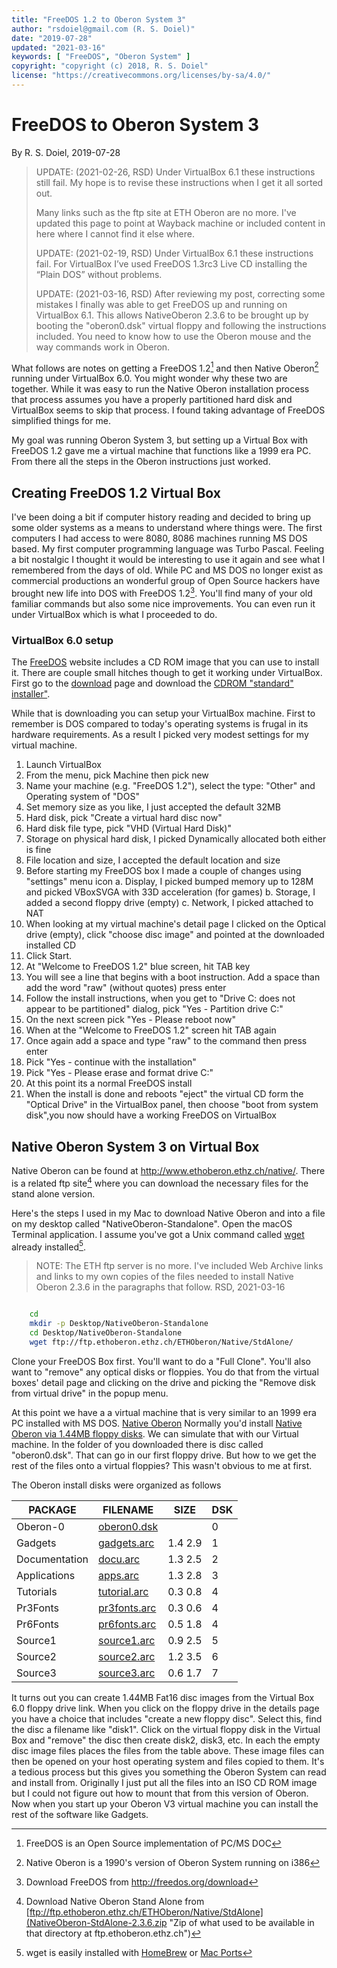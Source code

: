 ```yaml
---
title: "FreeDOS 1.2 to Oberon System 3"
author: "rsdoiel@gmail.com (R. S. Doiel)"
date: "2019-07-28"
updated: "2021-03-16"
keywords: [ "FreeDOS", "Oberon System" ]
copyright: "copyright (c) 2018, R. S. Doiel"
license: "https://creativecommons.org/licenses/by-sa/4.0/"
---
```



FreeDOS to Oberon System 3
==========================

By R. S. Doiel, 2019-07-28

>    UPDATE: (2021-02-26, RSD) Under VirtualBox 6.1 these
>    instructions still fail. My hope is to revise these 
>    instructions when I get it all sorted out.
>
>    Many links such as the ftp site at ETH Oberon are 
>    no more. I've updated this page to point at Wayback machine
>    or included content in here where I cannot find it else where.
>
>    UPDATE: (2021-02-19, RSD) Under VirtualBox 6.1 these instructions 
>    fail. For VirtualBox I’ve used FreeDOS 1.3rc3 Live CD installing 
>    the “Plain DOS” without problems.
>
>    UPDATE: (2021-03-16, RSD) After reviewing my post, correcting
>    some mistakes I finally was able to get FreeDOS up and running
>    on VirtualBox 6.1. This allows NativeOberon 2.3.6 to be brought
>    up by booting the "oberon0.dsk" virtual floppy and following
>    the instructions included. You need to know how to use
>    the Oberon mouse and the way commands work in Oberon.

What follows are notes on getting a FreeDOS 1.2[^1] and 
then Native Oberon[^2] running under VirtualBox 6.0. You might 
wonder why these two are together. While it was
easy to run the Native Oberon installation process that process
assumes you have a properly partitioned hard disk and VirtualBox
seems to skip that process. I found taking advantage of FreeDOS
simplified things for me.

My goal was running Oberon System 3, but setting up a Virtual Box
with FreeDOS 1.2 gave me a virtual machine that functions like a 
1999 era PC. From there all the steps in the Oberon instructions
just worked.

## Creating FreeDOS 1.2 Virtual Box

I've been doing a bit if computer history reading and decided to
bring up some older systems as a means to understand where
things were.  The first computers I had access to were 8080, 8086
machines running MS DOS based. My first computer programming language
was Turbo Pascal. Feeling a bit nostalgic I thought it would be
interesting to use it again and see what I remembered from the days
of old. While PC and MS DOS no longer exist as commercial productions
an wonderful group of Open Source hackers have brought new life into
DOS with FreeDOS 1.2[^3]. You'll find many of your old familiar commands
but also some nice improvements. You can even run it under VirtualBox
which is what I proceeded to do.

### VirtualBox 6.0 setup

The [FreeDOS](https://freedos.org) website includes a CD ROM image
that you can use to install it. There are couple small hitches though
to get it working under VirtualBox. First go to the [download](https://freedos.org/download) page and download the [CDROM "standard" installer"](http://www.freedos.org/download/download/FD12CD.iso).

While that is downloading you can setup your VirtualBox machine.
First to remember is DOS compared to today's operating systems is
frugal in its hardware requirements. As a result I picked very modest
settings for my virtual machine. 

1. Launch VirtualBox
2. From the menu, pick Machine then pick new
3. Name your machine (e.g. "FreeDOS 1.2"), select the type: "Other" and Operating system of "DOS"
4. Set memory size as you like, I just accepted the default 32MB
5. Hard disk, pick "Create a virtual hard disc now"
6. Hard disk file type, pick "VHD (Virtual Hard Disk)"
7. Storage on physical hard disk, I picked Dynamically allocated both either is fine
8. File location and size, I accepted the default location and size
9. Before starting my FreeDOS box I made a couple of changes using "settings" menu icon
    a. Display, I picked bumped memory up to 128M and picked VBoxSVGA with 33D acceleration (for games)
    b. Storage, I added a second floppy drive (empty)
    c. Network, I picked attached to NAT
10. When looking at my virtual machine's detail page I clicked on the Optical drive (empty), click "choose disc image" and pointed at the downloaded installed CD
11. Click Start.
12. At "Welcome to FreeDOS 1.2" blue screen, hit TAB key
13. You will see a line that begins with a boot instruction. Add a space than add the word "raw" (without quotes) press enter
14. Follow the install instructions, when you get to "Drive C: does not appear to be partitioned" dialog, pick "Yes - Partition drive C:"
15. On the next screen pick "Yes - Please reboot now"
16. When at the "Welcome to FreeDOS 1.2" screen hit TAB again
17. Once again add a space and type "raw" to the command then press enter
18. Pick "Yes - continue with the installation"
19. Pick "Yes - Please erase and format drive C:"
20. At this point its a normal FreeDOS install
21. When the install is done and reboots "eject" the virtual CD form the "Optical Drive" in the VirtualBox panel, then choose "boot from system disk",you now should have a working FreeDOS on VirtualBox

## Native Oberon System 3 on Virtual Box

Native Oberon can be found at http://www.ethoberon.ethz.ch/native/.
There is a related ftp site[^4] where you can download the necessary
files for the stand alone version. 

Here's the steps I used in my Mac to download Native Oberon and
into a file on my desktop called "NativeOberon-Standalone". Open
the macOS Terminal application. I assume you've got a Unix
command called [wget](https://en.wikipedia.org/wiki/Wget)
already installed[^5].

> NOTE: The ETH ftp server is no more. I've included Web Archive
> links and links to my own copies of the files needed to
> install Native Oberon 2.3.6 in the paragraphs that follow.
> RSD, 2021-03-16

```bash

    cd
    mkdir -p Desktop/NativeOberon-Standalone
    cd Desktop/NativeOberon-Standalone
    wget ftp://ftp.ethoberon.ethz.ch/ETHOberon/Native/StdAlone/

```

Clone your FreeDOS Box first. You'll want to do a "Full Clone". You'll
also want to "remove" any optical disks or floppies. You do that from
the virtual boxes' detail page and clicking on the drive and picking the
"Remove disk from virtual drive" in the popup menu.

At this point we have a a virtual machine that is very similar to an 
1999 era PC installed with MS DOS.  [Native Oberon](http://web.archive.org/web/20190929033749/http://www.ethoberon.ethz.ch/native/) Normally you'd
install [Native Oberon via 1.44MB floppy disks](/blog/2019/07/28/NativeOberon-StnAlone-2.3.6.zip "Zip file of individual floppies"). 
We can simulate that with our Virtual machine.
In the folder of you downloaded there is disc called "oberon0.dsk". That
can go in our first floppy drive. But how to we get the rest of the 
files onto a virtual floppies? This wasn't obvious to me at first.

The Oberon install disks were organized as follows

| PACKAGE    | FILENAME     | SIZE  | DSK   |
| ---------- | ------------ | ----- | ----- |
| Oberon-0      | [oberon0.dsk](oberon0.dsk "boot disk")  |          | 0 | 
| Gadgets       | [gadgets.arc](gadgets1.arc "a modified gadgets.arc to fit 1.4 floppy")  | 1.4  2.9 | 1 | 
| Documentation | [docu.arc](docu.arc "documentation")     | 1.3  2.5 | 2 | 
| Applications  | [apps.arc](apps.arc "applications")     | 1.3  2.8 | 3 | 
| Tutorials     | [tutorial.arc](tutorial.arc "tutorial") | 0.3  0.8 | 4 | 
| Pr3Fonts      | [pr3fonts.arc](pr3fonts.arc "fonts") | 0.3  0.6 | 4 | 
| Pr6Fonts      | [pr6fonts.arc](pr6fonts.arc "fonts") | 0.5  1.8 | 4 | 
| Source1       | [source1.arc](source1.arc "Source Code")  | 0.9  2.5 | 5 | 
| Source2       | [source2.arc](source2.arc "Source Code")  | 1.2  3.5 | 6 | 
| Source3       | [source3.arc](source3.arc "Source Code")  | 0.6  1.7 | 7 | 


It turns out you can create 1.44MB Fat16 disc images from the
Virtual Box 6.0 floppy drive link.  When you click on the floppy
drive in the details page you have a choice that includes "create a new floppy disc". Select this, find the disc a filename like "disk1". Click
on the virtual floppy disk in the Virtual Box and "remove"
the disc then create disk2, disk3, etc. In each the empty disc image
files places the files from the table above. These image files can then
be opened on your host operating system and files copied to them. 
It's a tedious process but this gives you something the Oberon System 
can read and install from. Originally I just put all the files into an 
ISO CD ROM image but I could not figure out how to mount that from this
version of Oberon. Now when you start up your Oberon V3 virtual machine
you can install the rest of the software like Gadgets.


[^1]: FreeDOS is an Open Source implementation of PC/MS DOC

[^2]: Native Oberon is a 1990's version of Oberon System running on i386

[^3]: Download FreeDOS from http://freedos.org/download

[^4]: Download Native Oberon Stand Alone from [ftp://ftp.ethoberon.ethz.ch/ETHOberon/Native/StdAlone](NativeOberon-StdAlone-2.3.6.zip "Zip of what used to be available in that directory at ftp.ethoberon.ethz.ch")

[^5]: wget is easily installed with [HomeBrew](https://brew.sh/) or [Mac Ports](https://www.macports.org/)
